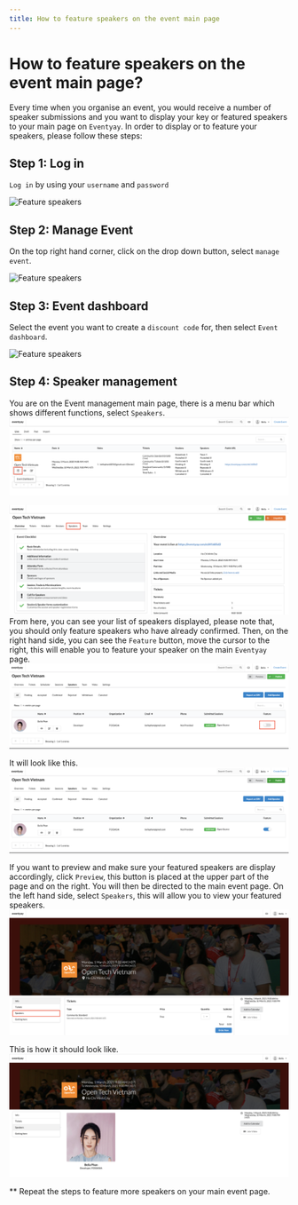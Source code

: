 ```yaml
---
title: How to feature speakers on the event main page
---
```


# How to feature speakers on the event main page?

Every time when you organise an event, you would receive a number of speaker submissions and you want to display your key or featured speakers to your main page on `Eventyay`. In order to display or to feature your speakers, please follow these steps: 

## Step 1: Log in
`Log in` by using your `username` and `password`

![Feature speakers](/images/Log-in-page.png)

## Step 2: Manage Event
On the top right hand corner, click on the drop down button, select `manage event`. 

![Feature speakers](/images/Manage-events-bar.png)

## Step 3: Event dashboard
Select the event you want to create a `discount code` for, then select `Event dashboard`.

![Feature speakers](/images/How-to-create-a-discount-code-for-tickets-8.png)

## Step 4: Speaker management
You are on the Event management main page, there is a menu bar which shows different functions, select `Speakers`. 
![Feature speakers](/images/How-to-feature-speakers-on-the-event-main-page-1.png)

![Feature speakers](/images/How-to-feature-speakers-on-the-event-main-page-2.png)
From here, you can see your list of speakers displayed, please note that, you should only feature speakers who have already confirmed. Then, on the right hand side, you can see the `Feature` button, move the cursor to the right, this will enable you to feature your speaker on the main `Eventyay` page.
![Feature speakers](/images/How-to-feature-speakers-on-the-event-main-page-4.png)

It will look like this.
![Feature speakers](/images/How-to-feature-speakers-on-the-event-main-page-3.png)

If you want to preview and make sure your featured speakers are display accordingly, click `Preview`, this button is placed at the upper part of the page and on the right. You will then be directed to the main event page. On the left hand side, select `Speakers`, this will allow you to view your featured speakers. 
![Feature speakers](/images/How-to-feature-speakers-on-the-event-main-page-5.png)

This is how it should look like.
![Feature speakers](/images/How-to-feature-speakers-on-the-event-main-page-6.png)

** Repeat the steps to feature more speakers on your main event page. 
